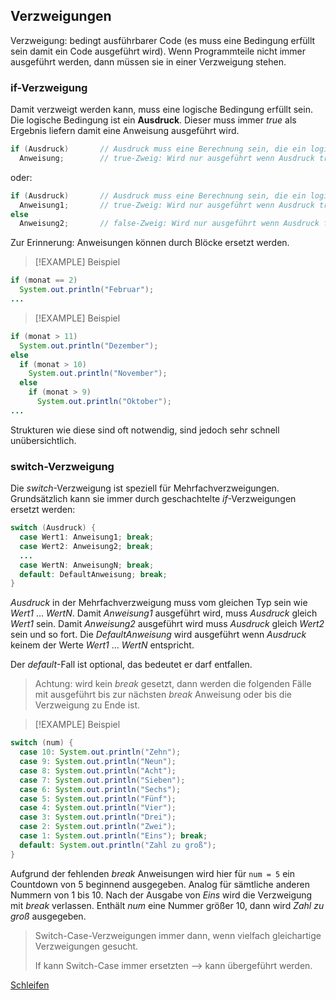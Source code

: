 ## Verzweigungen

Verzweigung: bedingt ausführbarer Code (es muss eine Bedingung erfüllt sein damit ein Code ausgeführt wird). Wenn Programmteile nicht immer ausgeführt werden, dann müssen sie in einer Verzweigung stehen.

### if-Verzweigung

Damit verzweigt werden kann, muss eine logische Bedingung erfüllt sein. Die logische Bedingung ist ein **Ausdruck**. Dieser muss immer *true* als Ergebnis liefern damit eine Anweisung ausgeführt wird.

```java
if (Ausdruck)		// Ausdruck muss eine Berechnung sein, die ein logisches Ergebnis (true/false) liefert.
  Anweisung;		// true-Zweig: Wird nur ausgeführt wenn Ausdruck true liefert.
```

oder:

```java
if (Ausdruck)		// Ausdruck muss eine Berechnung sein, die ein logisches Ergebnis (true/false) liefert.
  Anweisung1;		// true-Zweig: Wird nur ausgeführt wenn Ausdruck true liefert.
else
  Anweisung2;		// false-Zweig: Wird nur ausgeführt wenn Ausdruck false liefert.
```

Zur Erinnerung: Anweisungen können durch Blöcke ersetzt werden.

> [!EXAMPLE] Beispiel
```java
if (monat == 2)
  System.out.println("Februar");
...
```

> [!EXAMPLE] Beispiel
```java
if (monat > 11)
  System.out.println("Dezember");
else
  if (monat > 10)
    System.out.println("November");
  else
    if (monat > 9)
      System.out.println("Oktober");
...
```

Strukturen wie diese sind oft notwendig, sind jedoch sehr schnell unübersichtlich.

### switch-Verzweigung

Die *switch*-Verzweigung ist speziell für Mehrfachverzweigungen. Grundsätzlich kann sie immer durch geschachtelte *if*-Verzweigungen ersetzt werden:

```java
switch (Ausdruck) {
  case Wert1: Anweisung1; break;
  case Wert2: Anweisung2; break;
  ...
  case WertN: AnweisungN; break;
  default: DefaultAnweisung; break;
}
```

*Ausdruck* in der Mehrfachverzweigung muss vom gleichen Typ sein wie *Wert1* … *WertN*. Damit *Anweisung1* ausgeführt wird, muss *Ausdruck* gleich *Wert1* sein. Damit *Anweisung2* ausgeführt wird muss *Ausdruck* gleich *Wert2* sein und so fort. Die *DefaultAnweisung* wird ausgeführt wenn *Ausdruck* keinem der Werte *Wert1* … *WertN* entspricht.

Der *default*-Fall ist optional, das bedeutet er darf entfallen.

> Achtung: wird kein *break* gesetzt, dann werden die folgenden Fälle mit ausgeführt bis zur nächsten *break* Anweisung oder bis die Verzweigung zu Ende ist.

> [!EXAMPLE] Beispiel
```java
switch (num) {
  case 10: System.out.println("Zehn");
  case 9: System.out.println("Neun");
  case 8: System.out.println("Acht");
  case 7: System.out.println("Sieben");
  case 6: System.out.println("Sechs");
  case 5: System.out.println("Fünf");
  case 4: System.out.println("Vier");
  case 3: System.out.println("Drei");
  case 2: System.out.println("Zwei");
  case 1: System.out.println("Eins"); break;
  default: System.out.println("Zahl zu groß");
}
```

Aufgrund der fehlenden *break* Anweisungen wird hier für `num = 5` ein Countdown von 5 beginnend ausgegeben. Analog für sämtliche anderen Nummern von 1 bis 10. Nach der Ausgabe von *Eins* wird die Verzweigung mit *break* verlassen. Enthält *num* eine Nummer größer 10, dann wird *Zahl zu groß* ausgegeben.

> Switch-Case-Verzweigungen immer dann, wenn vielfach gleichartige Verzweigungen gesucht.
>
> If kann Switch-Case immer ersetzten --> kann übergeführt werden.

[Schleifen](../Schleifen.md)